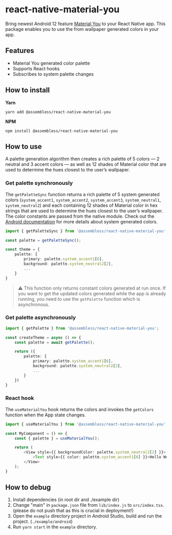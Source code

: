 # react-native-material-you
Bring newest Android 12 feature [Material You](https://material.io/blog/announcing-material-you) to your React Native app. This package enables you to use the from wallpaper generated colors in your app. 

## Features

- Material You generated color palette
- Supports React hooks
- Subscribes to system palette changes

## How to install

**Yarn**
```
yarn add @assembless/react-native-material-you
```

**NPM**
```
npm install @assembless/react-native-material-you
```

## How to use
A palette generation algorithm then creates a rich palette of 5 colors — 2 neutral and 3 accent colors — as well as 12 shades of Material color that are used to determine the hues closest to the user’s wallpaper.
### Get palette synchronously
The `getPaletteSync` function returns a rich palette of 5 system generated colors (`system_accent1`, `system_accent2`, `system_accent3`, `system_neutral1`, `system_neutral2`) and each containing 12 shades of Material color in hex strings that are used to determine the hues closest to the user’s wallpaper. The color constants are passed from the native module. Check out the [Android documentation](https://developer.android.com/reference/android/R.color#system_accent1_0) for more details about system generated colors.

```typescript
import { getPaletteSync } from '@assembless/react-native-material-you';

const palette = getPaletteSync();

const theme = {
    palette: {
        primary: palette.system_accent1[6],
        background: palette.system_neutral2[2],
        ...
    }
}
```

> ⚠️ This function only returns constant colors generated at run once. If you want to get the updated colors generated while the app is already running, you need to use the `getPalette` function which is asynchronous.

### Get palette asynchronously
```typescript
import { getPalette } from '@assembless/react-native-material-you';

const createTheme = async () => {
    const palette = await getPalette();

    return ({
        palette: {
            primary: palette.system_accent1[6],
            background: palette.system_neutral2[2],
            ...
        }
    })
}
```

### React hook
The `useMaterialYou` hook returns the colors and invokes the `getColors` function when the App state changes.
```typescript
import { useMaterialYou } from '@assembless/react-native-material-you';

const MyComponent = () => {
    const { palette } = useMaterialYou();

    return (
        <View style={{ backgroundColor: palette.system_neutral2[2] }}>
            <Text style={{ color: palette.system_accent1[6] }}>Hello World</Text>
        </View>
    );
}
```

## How to debug

1. Install dependencies (in root dir and ./example dir)
2. Change "main" in `package.json` file from `lib/index.js` to `src/index.tsx`. (please do not push that as this is crucial in deployment!)
3. Open the `example` directory project in Android Studio, build and run the project. (`./example/android`)
4. Run `yarn start` in the `example` directory.

